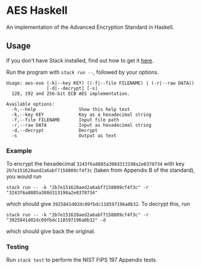 # AES Haskell
An implementation of the Advanced Encryption Standard in Haskell.

## Usage
If you don't have Stack installed, find out how to get it [here](https://docs.haskellstack.org/en/stable/README/).

Run the program with `stack run --`, followed by your options.

```
Usage: aes-exe (-k|--key KEY) ((-f|--file FILENAME) | (-r|--raw DATA)) 
               [-d|--decrypt] [-s]
  128, 192 and 256-bit ECB AES implementation.

Available options:
  -h,--help                Show this help text
  -k,--key KEY             Key as a hexadecimal string
  -f,--file FILENAME       Input file path
  -r,--raw DATA            Input as hexadecimal string
  -d,--decrypt             Decrypt
  -s                       Output as text
```

### Example

To encrypt the hexadecimal `3243f6a8885a308d313198a2e0370734` with key `2b7e151628aed2a6abf7158809cf4f3c` (taken from Appendix B of the standard), you would run
```
stack run -- -k "2b7e151628aed2a6abf7158809cf4f3c" -r "3243f6a8885a308d313198a2e0370734"
```
which should give `3925841d02dc09fbdc118597196a0b32`. To decrypt this, run
```
stack run -- -k "2b7e151628aed2a6abf7158809cf4f3c" -r "3925841d02dc09fbdc118597196a0b32" -d
```
which should give back the original.

### Testing
Run `stack test` to perform the NIST FIPS 197 Appendix tests.